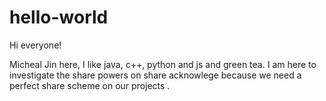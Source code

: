# hello-world
Hi everyone!

Micheal Jin here, I like java, c++, python and js and green tea.
I am here to investigate the share powers on share acknowlege because we need a perfect share scheme on our projects .
